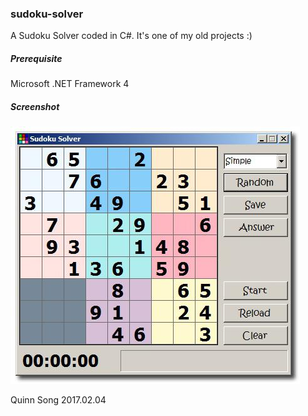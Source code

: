 ### sudoku-solver
A Sudoku Solver coded in C#. It's one of my old projects :)

##### Prerequisite
Microsoft .NET Framework 4

##### Screenshot
![N|Solid](https://github.com/QuinnSong/sudoku-solver/blob/master/test/main.png)

Quinn Song
2017.02.04 